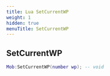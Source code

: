 ```yaml
---
title: Lua SetCurrentWP
weight: 1
hidden: true
menuTitle: SetCurrentWP
---
```

## SetCurrentWP
```lua
Mob:SetCurrentWP(number wp); -- void
```